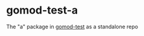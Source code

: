 # gomod-test-a

The "a" package in [gomod-test] as a standalone repo

[gomod-test]: https://github.com/chmeliik/gomod-test
